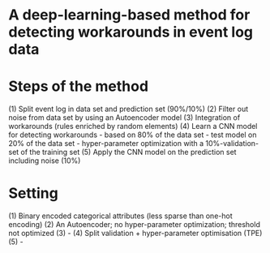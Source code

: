 # A deep-learning-based method for detecting workarounds in event log data


# Steps of the method
(1) Split event log in data set and prediction set (90%/10%)
(2) Filter out noise from data set by using an Autoencoder model
(3) Integration of workarounds (rules enriched by random elements)
(4) Learn a CNN model for detecting workarounds 
    - based on 80% of the data set
    - test model on 20% of the data set 
    - hyper-parameter optimization with a 10%-validation-set of the training set
(5) Apply the CNN model on the prediction set including noise (10%)

# Setting
(1) Binary encoded categorical attributes (less sparse than one-hot encoding)
(2) An Autoencoder; no hyper-parameter optimization; threshold not optimized 
(3) -
(4) Split validation + hyper-parameter optimisation (TPE)
(5) -



